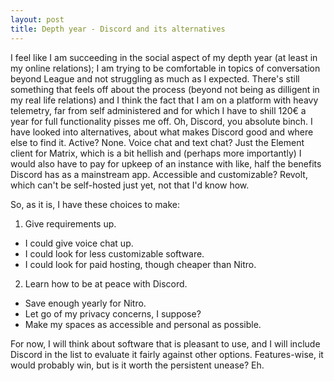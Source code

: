 ```yaml
---
layout: post
title: Depth year - Discord and its alternatives
---
```


I feel like I am succeeding in the social aspect of my depth year (at least in my online relations); I am trying to be comfortable in topics of conversation beyond League and not struggling as much as I expected. There's still something that feels off about the process (beyond not being as dilligent in my real life relations) and I think the fact that I am on a platform with heavy telemetry, far from self administered and for which I have to shill 120€ a year for full functionality pisses me off. Oh, Discord, you absolute binch.
I have looked into alternatives, about what makes Discord good and where else to find it. Active? None. Voice chat and text chat? Just the Element client for Matrix, which is a bit hellish and (perhaps more importantly) I would also have to pay for upkeep of an instance with like, half the benefits Discord has as a mainstream app. Accessible and customizable? Revolt, which can't be self-hosted just yet, not that I'd know how.


So, as it is, I have these choices to make:


1. Give requirements up.
- I could give voice chat up.
- I could look for less customizable software.
- I could look for paid hosting, though cheaper than Nitro.


2. Learn how to be at peace with Discord.
- Save enough yearly for Nitro.
- Let go of my privacy concerns, I suppose?
- Make my spaces as accessible and personal as possible.

For now, I will think about software that is pleasant to use, and I will include Discord in the list to evaluate it fairly against other options. Features-wise, it would probably win, but is it worth the persistent unease? Eh.
